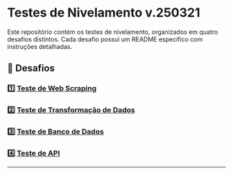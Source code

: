 # Testes de Nivelamento v.250321

Este repositório contém os testes de nivelamento, organizados em quatro desafios distintos. Cada desafio possui um README específico com instruções detalhadas.

## 📌 Desafios

### 1️⃣ [Teste de Web Scraping](./Desafio_1.md)


### 2️⃣ [Teste de Transformação de Dados](./Desafio_2.md)


### 3️⃣ [Teste de Banco de Dados](./Desafio_3.md)


### 4️⃣ [Teste de API](./Desafio_4.md)

---
